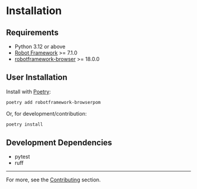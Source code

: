 # Installation

## Requirements
- Python 3.12 or above
- [Robot Framework](https://robotframework.org/) >= 7.1.0
- [robotframework-browser](https://robotframework-browser.org/) >= 18.0.0

## User Installation
Install with [Poetry](https://python-poetry.org/):
```bash
poetry add robotframework-browserpom
```

Or, for development/contribution:
```bash
poetry install
```

## Development Dependencies
- pytest
- ruff

---
For more, see the [Contributing](/contributing) section. 